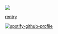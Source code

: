 <br></br><img src="https://komarev.com/ghpvc/?username=loathful&label=🦇&color=3CA469&base=1168306&style=flat">

<a href="">rentry</a>

[![spotify-github-profile](https://spotify-github-profile.kittinanx.com/api/view?uid=18c91d6d8n0hj00cjrhw02gth&cover_image=true&theme=novatorem&show_offline=true&background_color=121212&interchange=true&bar_color=989f37&bar_color_cover=true)](https://github.com/kittinan/spotify-github-profile)
